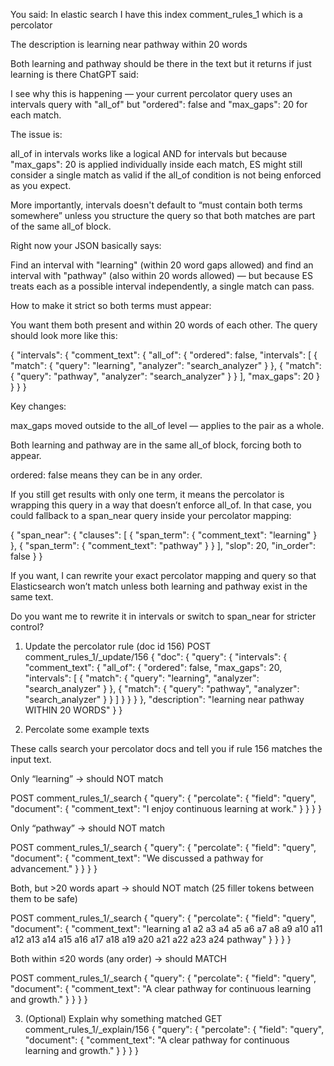 You said:
In elastic search I have this index comment_rules_1 which is a percolator

The description is learning near pathway within 20 words

Both learning and pathway should be there in the text but it returns if just learning is there
ChatGPT said:

I see why this is happening — your current percolator query uses an intervals query with "all_of" but "ordered": false and "max_gaps": 20 for each match.

The issue is:

all_of in intervals works like a logical AND for intervals but because "max_gaps": 20 is applied individually inside each match, ES might still consider a single match as valid if the all_of condition is not being enforced as you expect.

More importantly, intervals doesn't default to “must contain both terms somewhere” unless you structure the query so that both matches are part of the same all_of block.

Right now your JSON basically says:

Find an interval with "learning" (within 20 word gaps allowed) and find an interval with "pathway" (also within 20 words allowed) — but because ES treats each as a possible interval independently, a single match can pass.

How to make it strict so both terms must appear:

You want them both present and within 20 words of each other.
The query should look more like this:

{
  "intervals": {
    "comment_text": {
      "all_of": {
        "ordered": false,
        "intervals": [
          {
            "match": {
              "query": "learning",
              "analyzer": "search_analyzer"
            }
          },
          {
            "match": {
              "query": "pathway",
              "analyzer": "search_analyzer"
            }
          }
        ],
        "max_gaps": 20
      }
    }
  }
}

Key changes:

max_gaps moved outside to the all_of level — applies to the pair as a whole.

Both learning and pathway are in the same all_of block, forcing both to appear.

ordered: false means they can be in any order.

If you still get results with only one term, it means the percolator is wrapping this query in a way that doesn’t enforce all_of.
In that case, you could fallback to a span_near query inside your percolator mapping:

{
  "span_near": {
    "clauses": [
      { "span_term": { "comment_text": "learning" } },
      { "span_term": { "comment_text": "pathway" } }
    ],
    "slop": 20,
    "in_order": false
  }
}

If you want, I can rewrite your exact percolator mapping and query so that Elasticsearch won’t match unless both learning and pathway exist in the same text.

Do you want me to rewrite it in intervals or switch to span_near for stricter control?

1) Update the percolator rule (doc id 156)
POST comment_rules_1/_update/156
{
  "doc": {
    "query": {
      "intervals": {
        "comment_text": {
          "all_of": {
            "ordered": false,
            "max_gaps": 20,
            "intervals": [
              { "match": { "query": "learning", "analyzer": "search_analyzer" } },
              { "match": { "query": "pathway", "analyzer": "search_analyzer" } }
            ]
          }
        }
      }
    },
    "description": "learning near pathway WITHIN 20 WORDS"
  }
}

2) Percolate some example texts

These calls search your percolator docs and tell you if rule 156 matches the input text.

Only “learning” → should NOT match

POST comment_rules_1/_search
{
  "query": {
    "percolate": {
      "field": "query",
      "document": { "comment_text": "I enjoy continuous learning at work." }
    }
  }
}

Only “pathway” → should NOT match

POST comment_rules_1/_search
{
  "query": {
    "percolate": {
      "field": "query",
      "document": { "comment_text": "We discussed a pathway for advancement." }
    }
  }
}

Both, but >20 words apart → should NOT match
(25 filler tokens between them to be safe)

POST comment_rules_1/_search
{
  "query": {
    "percolate": {
      "field": "query",
      "document": {
        "comment_text": "learning a1 a2 a3 a4 a5 a6 a7 a8 a9 a10 a11 a12 a13 a14 a15 a16 a17 a18 a19 a20 a21 a22 a23 a24 pathway"
      }
    }
  }
}

Both within ≤20 words (any order) → should MATCH

POST comment_rules_1/_search
{
  "query": {
    "percolate": {
      "field": "query",
      "document": {
        "comment_text": "A clear pathway for continuous learning and growth."
      }
    }
  }
}

3) (Optional) Explain why something matched
GET comment_rules_1/_explain/156
{
  "query": {
    "percolate": {
      "field": "query",
      "document": { "comment_text": "A clear pathway for continuous learning and growth." }
    }
  }
}
